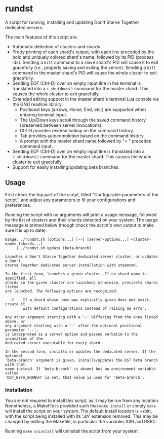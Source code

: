 # rundst

A script for running, installing and updating Don't Starve Together dedicated servers.

The main features of this script are:
* Automatic detection of clusters and shards
* Pretty printing of each shard's output, with each line preceded by the bold and uniquely colored shard's name, followed by its PID (process ids). Sending a `kill` command to a slave shard's PID will cause it to exit gracefully (i.e., properly saving and exiting the server). Sending a `kill` command to the master shard's PID will cause the whole cluster to exit gracefully.
* Sending EOF (Ctrl-D) over an empty input line in the terminal is translated into a `c_shutdown()` command for the master shard. This causes the whole cluster to exit gracefully.
* Extended editing support in the master shard's terminal Lua console via the GNU readline library.
    * Positional keys (arrows, Home, End, etc.) are supported when entering terminal input.
    * The Up/Down keys scroll through the saved command history (preserved between server invocations).
    * Ctrl-R provides reverse lookup on the command history.
    * Tab provides autocompletion based on the command history.
    * A prompt with the master shard name followed by "> " precedes command input.
* Sending EOF (Ctrl-D) over an empty input line is translated into a `c_shutdown()` command for the master shard. This causes the whole cluster to exit gracefully.
* Support for easily installing/updating beta branches.

## Usage

First check the top part of the script, titled "Configurable parameters of the script", and adjust any parameters to fit your configurations and preferences.

Running the script with no arguments will print a usage message, followed by the list of clusters and their shards detected on your system. The usage message is printed below (though check the script's own output to make sure it is up to date):


    Usage: ./rundst.sh [options...] [--] [server-options...] <cluster-name> [shards...]
    	 | ./rundst.sh update [beta-branch]
    
    Launches a Don't Starve Together dedicated server cluster, or updates a Don't
    Starve Together dedicated server installation with steamcmd.
    	
    In the first form, launches a given cluster. If no shard name is specified, all
    shards in the given cluster are launched; otherwise, precisely shards listed
    are launched. The following options are recognized:
    
      -f	If a shard whose name was explicitly given does not exist, create it
    		with default configurations instead of raising an error.
    
    Any other argument starting with a '-' differing from the ones listed above, or
    any argument starting with a '-' after the optional positional parameter '--',
    is interpreted as a server option and passed verbatim to the invocation of the
    dedicated server executable for every shard.
    
    In the second form, installs or updates the dedicated server. If the optional
    'beta-branch' argument is given, installs/updates the DST beta branch with that
    name instead. If 'beta-branch' is absent but an environment variable called
    'DST_BETA_BRANCH' is set, that value is used for 'beta-branch'.
    
### Installation

You are not required to install this script, as it may be run from any location. Nonetheless, a Makefile is provided such that `make install` or simply `make` will install the script on your system. The default install location is ~/bin, with the script being installed with its '.sh' extension removed. This may be changed by editing the Makefile, in particular the variables IDIR and RSRC.

Running `make uninstall` will uninstall the script from your system.

